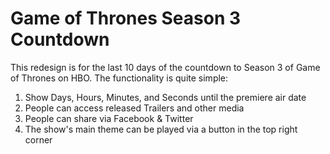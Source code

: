 # Game of Thrones Season 3 Countdown

This redesign is for the last 10 days of the countdown to Season 3 of Game of Thrones on HBO. The functionality is quite simple:

1. Show Days, Hours, Minutes, and Seconds until the premiere air date
2. People can access released Trailers and other media
3. People can share via Facebook & Twitter
4. The show's main theme can be played via a button in the top right corner